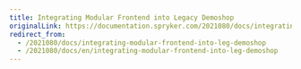 ```yaml
---
title: Integrating Modular Frontend into Legacy Demoshop
originalLink: https://documentation.spryker.com/2021080/docs/integrating-modular-frontend-into-leg-demoshop
redirect_from:
  - /2021080/docs/integrating-modular-frontend-into-leg-demoshop
  - /2021080/docs/en/integrating-modular-frontend-into-leg-demoshop
---
```



